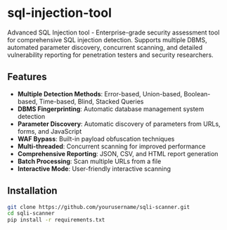 # sql-injection-tool
Advanced SQL Injection tool - Enterprise-grade security assessment tool for comprehensive SQL injection detection. Supports multiple DBMS, automated parameter discovery, concurrent scanning, and detailed vulnerability reporting for penetration testers and security researchers.

## Features

- **Multiple Detection Methods**: Error-based, Union-based, Boolean-based, Time-based, Blind, Stacked Queries
- **DBMS Fingerprinting**: Automatic database management system detection
- **Parameter Discovery**: Automatic discovery of parameters from URLs, forms, and JavaScript
- **WAF Bypass**: Built-in payload obfuscation techniques
- **Multi-threaded**: Concurrent scanning for improved performance
- **Comprehensive Reporting**: JSON, CSV, and HTML report generation
- **Batch Processing**: Scan multiple URLs from a file
- **Interactive Mode**: User-friendly interactive scanning

## Installation

```bash
git clone https://github.com/yourusername/sqli-scanner.git
cd sqli-scanner
pip install -r requirements.txt
